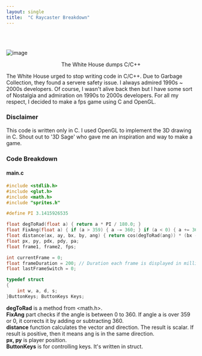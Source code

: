 ```yaml
---
layout: single
title:  "C Raycaster Breakdown"
---
```

<br>
<br>

![image](https://github.com/DutchVandaline/DutchVandaline.github.io/assets/142364450/4e24f637-870c-4d4c-9fc3-309739f66bd7)
<center>The White House dumps C/C++</center>


The White House urged to stop writing code in C/C++. Due to Garbage Collection, they found a servere safety issue.
I always admired 1990s ~ 2000s developers. Of course, I wasn't alive back then but I have some sort of Nostalgia and admiration on 1990s to 2000s developers. 
For all my respect, I decided to make a fps game using C and OpenGL.

### Disclaimer
This code is written only in C. I used OpenGL to implement the 3D drawing in C.
Shout out to '3D Sage' who gave me an inspiration and way to make a game.

### Code Breakdown
#### main.c
```c
#include <stdlib.h>
#include <glut.h>
#include <math.h>
#include "sprites.h"

#define PI 3.1415926535

float degToRad(float a) { return a * PI / 180.0; }
float FixAng(float a) { if (a > 359) { a -= 360; } if (a < 0) { a += 360; } return a; }
float distance(ax, ay, bx, by, ang) { return cos(degToRad(ang)) * (bx - ax) - sin(degToRad(ang)) * (by - ay); }
float px, py, pdx, pdy, pa;
float frame1, frame2, fps;

int currentFrame = 0;
float frameDuration = 200; // Duration each frame is displayed in milliseconds
float lastFrameSwitch = 0;

typedef struct
{
    int w, a, d, s;                     
}ButtonKeys; ButtonKeys Keys;

```
**degToRad** is a method from <math.h>.<br>
**FixAng** part checks if the angle is between 0 to 360. If angle a is over 359 or 0, it corrects it by adding or subtracting 360.<br>
**distance** function calculates the vector and direction. The result is scalar. If result is positive, then it means ang is in the same direction.<br>
**px, py** is player position.<br>
**ButtonKeys** is for controlling keys. It's written in struct.<br>




